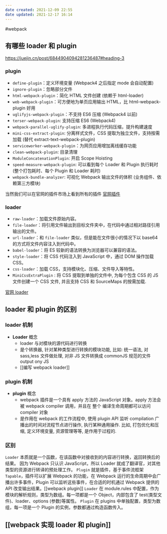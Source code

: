 ```yaml
---
date created: 2021-12-09 22:55
date updated: 2021-12-17 16:14
---
```


#webpack

## 有哪些 loader 和 plugin

<https://juejin.cn/post/6844904094281236487#heading-3>

### plugin

- `define-plugin`：定义环境变量 (Webpack4 之后指定 mode 会自动配置)
- `ignore-plugin`：忽略部分文件
- `html-webpack-plugin`：简化 HTML 文件创建 (依赖于 html-loader)
- `web-webpack-plugin`：可方便地为单页应用输出 HTML，比 html-webpack-plugin 好用
- `uglifyjs-webpack-plugin`：不支持 ES6 压缩 (Webpack4 以前)
- `terser-webpack-plugin`: 支持压缩 ES6 (Webpack4)
- `webpack-parallel-uglify-plugin`: 多进程执行代码压缩，提升构建速度
- `mini-css-extract-plugin`: 分离样式文件，CSS 提取为独立文件，支持按需加载 (替代 extract-text-webpack-plugin)
- `serviceworker-webpack-plugin`：为网页应用增加离线缓存功能
- `clean-webpack-plugin`: 目录清理
- `ModuleConcatenationPlugin`: 开启 Scope Hoisting
- `speed-measure-webpack-plugin`: 可以看到每个 Loader 和 Plugin 执行耗时 (整个打包耗时、每个 Plugin 和 Loader 耗时)
- `webpack-bundle-analyzer`: 可视化 Webpack 输出文件的体积 (业务组件、依赖第三方模块)

当然我们可以在官网的插件市场上看到所有的插件
 [官网插件](https://webpack.docschina.org/plugins/)

### loader

- `raw-loader`：加载文件原始内容。
- `file-loader`：将引用文件输出到目标文件夹中，在代码中通过相对路径引用输出的文件。
- `url-loader`：和 `file-loader` 类似，但是能在文件很小的情况下以 base64 的方式将文件内容注入到代码中。
- `babel-loader`：将 ES 较新的语法转换为浏览器可以兼容的语法。
- `style-loader`：将 CSS 代码注入到 JavaScript 中，通过 DOM 操作加载 CSS。
- `css-loader`：加载 CSS，支持模块化、压缩、文件导入等特性。
- `MiniCssExtraPlugin` : 将 CSS 提取到单独的文件中, 为每个包含 CSS 的 JS 文件创建一个 CSS 文件, 并且支持 CSS 和 SourceMaps 的按需加载.

 [官网 loader](https://webpack.js.org/plugins/)

## loader 和 plugin 的区别

### loader 机制

- **Loader** 概念
  - loader 与对模块的源代码进行转换
  - 是个转换器, 针对某种类型进行转换的模块功能, 比如: 统一语法, 对 sass,less 文件做处理, 对非 JS 文件转换成 commonJS 规范的文件 output ony JS
  - [[编写 webpack loader]]

### plugin 机制

- **plugin** 概念
  - webpack 插件是一个具有 apply 方法的 JavaScript 对象。apply 方法会被 webpack compiler 调用，并且在 整个 编译生命周期都可以访问 compiler 对象
  - 是作用在 webpack 的工作流程中, 使用 plugin API 监听 compilation 广播出的时间对流程节点进行操作, 执行某种通用操作. 比如, 打包优化和压缩, 定义环境变量, 资源管理等等, 是作用于过程的.

### 区别

`Loader` 本质就是一个函数，在该函数中对接收到的内容进行转换，返回转换后的结果。 因为 Webpack 只认识 JavaScript，所以 Loader 就成了翻译官，对其他类型的资源进行转译的预处理工作。
`Plugin` 就是插件，基于事件流框架 `Tapable`，插件可以扩展 Webpack 的功能，在 Webpack 运行的生命周期中会广播出许多事件，Plugin 可以监听这些事件，在合适的时机通过 Webpack 提供的 API 改变输出结果。[[webpack plugin]]
`Loader` 在 module.rules 中配置，作为模块的解析规则，类型为数组。每一项都是一个 Object，内部包含了 test(类型文件)、loader、options (参数)等属性。
`Plugin` 在 plugins 中单独配置，类型为数组，每一项是一个 Plugin 的实例，参数都通过构造函数传入。

## [[webpack 实现 loader 和 plugin]]
